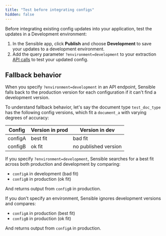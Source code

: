 ```yaml
---
title: "Test before integrating configs"
hidden: false
---
```


Before integrating existing config updates into your application, test the updates in a Development environment:

1. In the Sensible app, click **Publish** and choose **Development** to save your updates to a development environment.
2. Add the query parameter `?environment=development` to your extraction [API calls](https://docs.sensible.so/reference) to test your updated config.

Fallback behavior
----

When you  specify `?environment=development` in an API endpoint, Sensible falls back to the production version for each configuration if it can't find a development version.

To understand fallback behavior, let's say the document type `test_doc_type` has the following config versions, which fit a `document_a` with varying degrees of accuracy:

| Config  | Version in prod | Version in dev       |
| ------- | --------------- | -------------------- |
| configA | best fit        | bad fit              |
| configB | ok fit          | no published version |

If you specify `?environment=development`, Sensible searches for a best fit across both production and development by comparing:

 -  `configA` in development (bad fit)
 -   `configB` in production (ok fit)

And returns output from  `configB`  in production. 

If you don't specify an environment, Sensible ignores development versions and compares:

- `configA` in production (best fit)
- `configB` in production (ok fit)

And returns output from `configA` in production.

